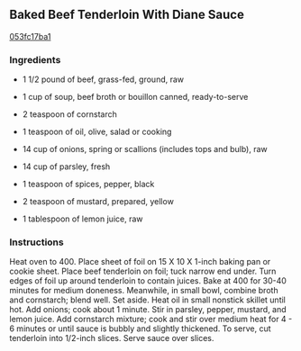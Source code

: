 ## Baked Beef Tenderloin With Diane Sauce

[053fc17ba1](http://www.food.com/recipe/baked-beef-tenderloin-with-diane-sauce-256476)

### Ingredients

 - 1 1/2 pound of beef, grass-fed, ground, raw

 - 1 cup of soup, beef broth or bouillon canned, ready-to-serve

 - 2 teaspoon of cornstarch

 - 1 teaspoon of oil, olive, salad or cooking

 - 14 cup of onions, spring or scallions (includes tops and bulb), raw

 - 14 cup of parsley, fresh

 - 1 teaspoon of spices, pepper, black

 - 2 teaspoon of mustard, prepared, yellow

 - 1 tablespoon of lemon juice, raw

### Instructions

Heat oven to 400. Place sheet of foil on 15 X 10 X 1-inch baking pan or cookie sheet. Place beef tenderloin on foil; tuck narrow end under. Turn edges of foil up around tenderloin to contain juices. Bake at 400 for 30-40 minutes for medium doneness. Meanwhile, in small bowl, combine broth and cornstarch; blend well. Set aside. Heat oil in small nonstick skillet until hot. Add onions; cook about 1 minute. Stir in parsley, pepper, mustard, and lemon juice. Add cornstarch mixture; cook and stir over medium heat for 4 - 6 minutes or until sauce is bubbly and slightly thickened. To serve, cut tenderloin into 1/2-inch slices. Serve sauce over slices.